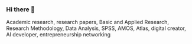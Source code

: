 ### Hi there 👋
Academic research, research papers, Basic and Applied Research, Research Methodology, Data Analysis, SPSS, AMOS, Atlas, digital creator, AI developer, entrepreneurship networking

<!--
**AnalyticalAbdulla/AnalyticalAbdulla** is a ✨ _special_ ✨ repository because its `README.md` (this file) appears on your GitHub profile.

Here are some ideas to get you started:

- 🔭 I’m currently working on ... SPSS, AMOS, Atlas, Python, nvivo,  MATLAB, Stata
- 🌱 I’m currently learning ...
- 👯 I’m looking to collaborate on ...
- 🤔 I’m looking for help with ...
- 💬 Ask me about ...
- 📫 How to reach me: ...
- 😄 Pronouns: ...
- ⚡ Fun fact: ...
-->
